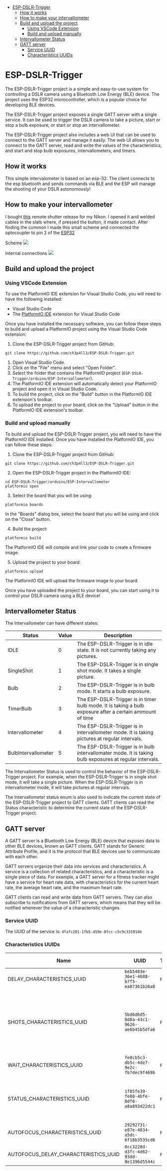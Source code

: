 - [ESP-DSLR-Trigger](#esp-dslr-trigger)
  - [How it works](#how-it-works)
  - [How to make your intervallometer](#how-to-make-your-intervallometer)
  - [Build and upload the project](#build-and-upload-the-project)
    - [Using VSCode Extension](#using-vscode-extension)
    - [Build and upload manually](#build-and-upload-manually)
  - [Intervallometer Status](#intervallometer-status)
  - [GATT server](#gatt-server)
    - [Service UUID](#service-uuid)
    - [Characteristics UUIDs](#characteristics-uuids)

# ESP-DSLR-Trigger
The ESP-DSLR-Trigger project is a simple and easy-to-use system for controlling a DSLR camera using a Bluetooth Low Energy (BLE) device. The project uses the ESP32 microcontroller, which is a popular choice for developing BLE devices.

The ESP-DSLR-Trigger project exposes a single GATT server with a single service. It can be used to trigger the DSLR camera to take a picture, start or stop a bulb exposure, or start or stop an intervallometer.

The ESP-DSLR-Trigger project also includes a web UI that can be used to connect to the GATT server and manage it easily. The web UI allows you to connect to the GATT server, read and write the values of the characteristics, and start and stop bulb exposures, intervallometers, and timers.

## How it works
This simple intervalometer is based on an esp-32. The client connects to the esp bluetooth and sends commands via BLE and the ESP will manage the shooting of your DSLR autonomously!

## How to make your intervallometer
I bought [this](https://www.amazon.it/GIn-Telecomando-Scatto-Remoto-fotocamere/dp/B00DJ6FZ8E/ref=sr_1_37?__mk_it_IT=%C3%85M%C3%85%C5%BD%C3%95%C3%91&dchild=1&keywords=meike+nikon+d3200&qid=1595268319&sr=8-37)
remote shutter release for my Nikon. I opened it and welded cables in the slats where, if pressed the button, it made contact. After finding the common I made this small scheme and connected the optocoupler to pin 2 of the [ESP32](https://www.amazon.it/Sviluppo-ESP-WROOM-32-ESP-32S-Bluetooth-Antenna/dp/B071JR9WS9/ref=sr_1_4?__mk_it_IT=%C3%85M%C3%85%C5%BD%C3%95%C3%91&dchild=1&keywords=esp32&qid=1595268549&sr=8-4)  


Scheme
![](scheme.jpg)

Internal connections 
![](internal.jpg)

## Build and upload the project
### Using VSCode Extension
To use the PlatformIO IDE extension for Visual Studio Code, you will need to have the following installed:

* Visual Studio Code
* The [PlatformIO IDE](https://platformio.org/install/ide?install=vscode) extension for Visual Studio Code

Once you have installed the necessary software, you can follow these steps to build and upload a PlatformIO project using the Visual Studio Code extension:

1. Clone the ESP-DSLR-Trigger project from GitHub:

```
git clone https://github.com/ch3p4ll3/ESP-DSLR-Trigger.git
```
1. Open Visual Studio Code.
2. Click on the "File" menu and select "Open Folder".
3. Select the folder that contains the PlatformIO project (`ESP-DSLR-Trigger/arduino/ESP-Intervallometer`).
4. The PlatformIO IDE extension will automatically detect your PlatformIO project and open it in Visual Studio Code.
5. To build the project, click on the "Build" button in the PlatformIO IDE extension's toolbar.
6. To upload the project to your board, click on the "Upload" button in the PlatformIO IDE extension's toolbar.


### Build and upload manually
To build and upload the ESP-DSLR-Trigger project, you will need to have the PlatformIO IDE installed. Once you have installed the PlatformIO IDE, you can follow these steps:

1. Clone the ESP-DSLR-Trigger project from GitHub:

```
git clone https://github.com/ch3p4ll3/ESP-DSLR-Trigger.git
```

2. Open the ESP-DSLR-Trigger project in the PlatformIO IDE:

```
cd ESP-DSLR-Trigger/arduino/ESP-Intervallometer
platformio open
```

3. Select the board that you will be using:

```
platformio boards
```

In the "Boards" dialog box, select the board that you will be using and click on the "Close" button.

4. Build the project:

```
platformio build
```

The PlatformIO IDE will compile and link your code to create a firmware image.

5. Upload the project to your board:

```
platformio upload
```

The PlatformIO IDE will upload the firmware image to your board.

Once you have uploaded the project to your board, you can start using it to control your DSLR camera using a BLE device!


## Intervallometer Status
The Intervallometer can have different states:

|        Status        |  Value  |                                           Description                                                     |
| ---------------------| ------- | --------------------------------------------------------------------------------------------------------- |
| IDLE                 |    0    | The ESP-DSLR-Trigger is in idle state. It is not currently taking any pictures.                           |
| SingleShot           |    1    | The ESP-DSLR-Trigger is in single shot mode. It takes a single picture.                                   |
| Bulb                 |    2    | The ESP-DSLR-Trigger is in bulb mode. It starts a bulb exposure.                                          |
| TimerBulb            |    3    | The ESP-DSLR-Trigger is in timer bulb mode. It is taking a bulb exposure after a certain ammount of time  |
| Intervallometer      |    4    | The ESP-DSLR-Trigger is in intervallometer mode. It is taking pictures at regular intervals.              |
| BulbIntervallometer  |    5    | The ESP-DSLR-Trigger is in bulb intervallomater mode. It is taking bulb exposures at regular intervals.   |

The Intervallometer Status is used to control the behavior of the ESP-DSLR-Trigger project. For example, when the ESP-DSLR-Trigger is in single shot mode, it will take a single picture. When the ESP-DSLR-Trigger is in intervallometer mode, it will take pictures at regular intervals.

The Intervallometer status enum is also used to indicate the current state of the ESP-DSLR-Trigger project to GATT clients. GATT clients can read the Status characteristic to determine the current state of the ESP-DSLR-Trigger project.

## GATT server
A GATT server is a Bluetooth Low Energy (BLE) device that exposes data to other BLE devices, known as GATT clients. GATT stands for Generic Attribute Profile, and it is the protocol that BLE devices use to communicate with each other.

GATT servers organize their data into services and characteristics. A service is a collection of related characteristics, and a characteristic is a single piece of data. For example, a GATT server for a fitness tracker might have a service for heart rate data, with characteristics for the current heart rate, the average heart rate, and the maximum heart rate.

GATT clients can read and write data from GATT servers. They can also subscribe to notifications from GATT servers, which means that they will be notified whenever the value of a characteristic changes.

### Service UUID
The UUID of the service is: `4fafc201-1fb5-459e-8fcc-c5c9c331914b`

### Characteristics UUIDs
|            Name             |                    UUID                 |     Type    | What it's used for |
| --------------------------- | ----------------------------------------| ----------- | ------------------ |
| DELAY_CHARACTERISTICS_UUID  | `beb5483e-36e1-4688-b7f5-ea07361b26a8`    | `R`/`W`     | Sets the delay between shots |
| SHOTS_CHARACTERISTICS_UUID  | `5bd6d6d5-8d8a-43c1-9626-ae6b45b5dfa6`    | `R`/`W`/`N` | Sets the number of shots to be taken, the counter is scaled with each shot taken and clients are notified |
| WAIT_CHARACTERISTICS_UUID   | `fe8cb5c3-db5c-4de7-9e2c-fb7dec9f469b`    | `R`/`W`     | Sets the time to wait for BULB poses |
| STATUS_CHARACTERISTICS_UUID | `1f85fe39-fe80-4bfe-8df0-a8a893d22dc1`    | `R`/`W`     | Sets the type of shot: Single Shot, Bulb, Intervallometer, Bulb Intervallometer, Timer Bulb |
| AUTOFOCUS_CHARACTERISTICS_UUID | `29292731-e87e-4834-a5dc-6f18b3535cd6`    | `R`/`W`     | Sets whether or not to use autofocus |
| AUTOFOCUS_DELAY_CHARACTERISTICS_UUID | `0cc3228d-d3fc-4d62-93dd-8e1396d5544c`    | `R`/`W`     | Sets the autofocus delay |